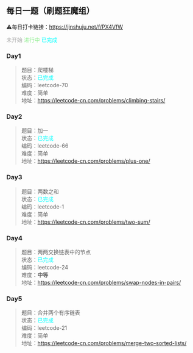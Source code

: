## 每日一题（刷题狂魔组）

⚠️每日打卡链接：https://jinshuju.net/f/PX4VfW

<font color=Darkgray>未开始</font>
<font color=LightGreen>进行中</font>
<font color=Cyan>已完成</font>  

### **Day1** 
>题目：爬楼梯  
>状态：<font color=Cyan>已完成</font>  
>编码：leetcode-70  
>难度：简单  
>地址：https://leetcode-cn.com/problems/climbing-stairs/

### **Day2** 
>题目：加一  
>状态：<font color=Cyan>已完成</font>     
>编码：leetcode-66  
>难度：简单  
>地址：https://leetcode-cn.com/problems/plus-one/

### **Day3** 
>题目：两数之和  
>状态：<font color=Cyan>已完成</font>     
>编码：leetcode-1  
>难度：简单  
>地址：https://leetcode-cn.com/problems/two-sum/  

### **Day4** 
>题目：两两交换链表中的节点  
>状态：<font color=Cyan>已完成</font>  
>编码：leetcode-24  
>难度：**中等**  
>地址：https://leetcode-cn.com/problems/swap-nodes-in-pairs/  

### **Day5** 
>题目：合并两个有序链表  
>状态：<font color=Cyan>已完成</font>  
>编码：leetcode-21  
>难度：简单  
>地址：https://leetcode-cn.com/problems/merge-two-sorted-lists/  


